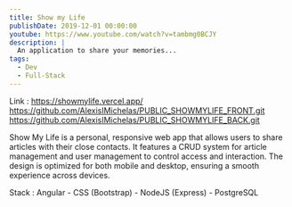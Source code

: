 ```yaml
---
title: Show my Life
publishDate: 2019-12-01 00:00:00
youtube: https://www.youtube.com/watch?v=tambmg0BCJY
description: | 
  An application to share your memories...
tags:
  - Dev
  - Full-Stack
---
```


Link :  https://showmylife.vercel.app/
        https://github.com/AlexisIMichelas/PUBLIC_SHOWMYLIFE_FRONT.git
        https://github.com/AlexisIMichelas/PUBLIC_SHOWMYLIFE_BACK.git

Show My Life is a personal, responsive web app that allows users to share articles with their close contacts. It features a CRUD system for article management and user management to control access and interaction. The design is optimized for both mobile and desktop, ensuring a smooth experience across devices.

Stack : Angular - CSS (Bootstrap) - NodeJS (Express) - PostgreSQL
